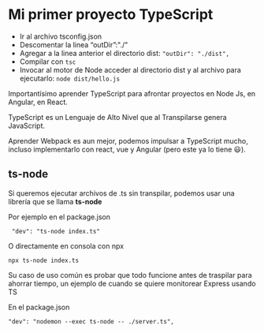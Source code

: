 # Mi primer proyecto TypeScript

-   Ir al archivo tsconfig.json
-   Descomentar la linea “outDir”:"./"
-   Agregar a la linea anterior el directorio dist: `"outDir": "./dist",`
-   Compilar con `tsc`
-   Invocar al motor de Node acceder al directorio dist y al archivo para ejecutarlo: `node dist/hello.js`

Importantísimo aprender TypeScript para afrontar proyectos en Node Js, en Angular, en React.

TypeScript es un Lenguaje de Alto Nivel que al Transpilarse genera JavaScript.

Aprender Webpack es aun mejor, podemos impulsar a TypeScript mucho, incluso implementarlo con react, vue y Angular (pero este ya lo tiene 😃).

## ts-node

Si queremos ejecutar archivos de .ts sin transpilar, podemos usar una librería que se llama **ts-node**

Por ejemplo en el package.json

```
 "dev": "ts-node index.ts"
```

O directamente en consola con npx

```
npx ts-node index.ts
```

Su caso de uso común es probar que todo funcione antes de traspilar para ahorrar tiempo, un ejemplo de cuando se quiere monitorear Express usando TS

En el package.json

```
"dev": "nodemon --exec ts-node -- ./server.ts",
```